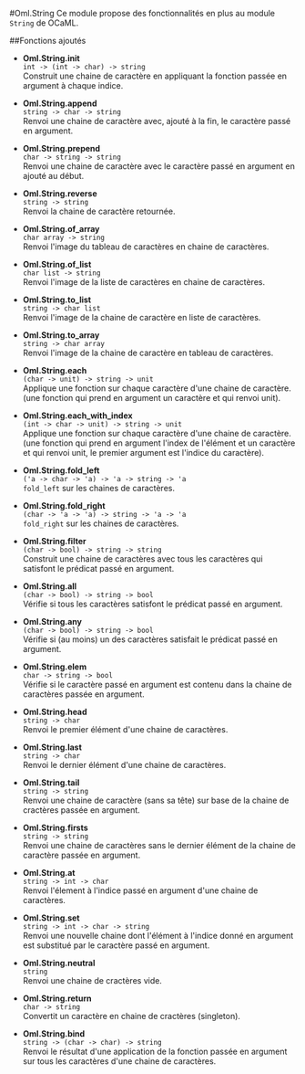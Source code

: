 #Oml.String
Ce module propose des fonctionnalités en plus au module `String` de OCaML.

##Fonctions ajoutés

*    **Oml.String.init**  
     `int -> (int -> char) -> string`  
     Construit une chaine de caractère en appliquant la fonction passée en argument à chaque indice.

*    **Oml.String.append**  
     `string -> char -> string`  
     Renvoi une chaine de caractère avec, ajouté à la fin, le caractère passé en argument.

*    **Oml.String.prepend**  
     `char -> string -> string`  
     Renvoi une chaine de caractère avec le caractère passé en argument en ajouté au début.

*    **Oml.String.reverse**  
     `string -> string`  
     Renvoi la chaine de caractère retournée.

*    **Oml.String.of_array**  
     `char array -> string`  
     Renvoi l'image du tableau de caractères en chaine de caractères.

*    **Oml.String.of_list**  
     `char list -> string`  
     Renvoi l'image de la liste de caractères en chaine de caractères.

*    **Oml.String.to_list**  
     `string -> char list`  
     Renvoi l'image de la chaine de caractère en liste de caractères.

*    **Oml.String.to_array**  
     `string -> char array`  
     Renvoi l'image de la chaine de caractère en tableau de caractères.

*    **Oml.String.each**  
     `(char -> unit) -> string -> unit`  
     Applique une fonction sur chaque caractère d'une chaine de caractère. (une fonction qui prend en argument un caractère et qui renvoi unit).

*    **Oml.String.each_with_index**  
     `(int -> char -> unit) -> string -> unit`  
     Applique une fonction sur chaque caractère d'une chaine de caractère. (une fonction qui prend en argument l'index de l'élément et un  caractère et qui renvoi unit, le premier argument est l'indice du caractère).


*    **Oml.String.fold_left**  
     `('a -> char -> 'a) -> 'a -> string -> 'a`  
     `fold_left` sur les chaines de caractères.


*    **Oml.String.fold_right**  
     `(char -> 'a -> 'a) -> string -> 'a -> 'a`  
     `fold_right` sur les chaines de caractères.


*    **Oml.String.filter**  
     `(char -> bool) -> string -> string`  
     Construit une chaine de caractères avec tous les caractères qui satisfont le prédicat passé en argument.


*    **Oml.String.all**  
     `(char -> bool) -> string -> bool`  
     Vérifie si tous les caractères satisfont le prédicat passé en argument.


*    **Oml.String.any**  
     `(char -> bool) -> string -> bool`  
     Vérifie si (au moins) un des caractères satisfait le prédicat passé en argument.


*    **Oml.String.elem**  
     `char -> string -> bool`  
     Vérifie si le caractère passé en argument est contenu dans la chaine de caractères passée en argument.


*    **Oml.String.head**  
     `string -> char`  
     Renvoi le premier élément d'une chaine de caractères.


*    **Oml.String.last**  
     `string -> char`  
     Renvoi le dernier élément d'une chaine de caractères.


*    **Oml.String.tail**  
     `string -> string`  
     Renvoi une chaine de caractère (sans sa tête) sur base de la chaine de cractères passée en argument.


*    **Oml.String.firsts**  
     `string -> string`  
     Renvoi une chaine de caractères sans le dernier élément de la chaine de caractère passée en argument.


*    **Oml.String.at**  
     `string -> int -> char`  
     Renvoi l'élement à l'indice passé en argument d'une chaine de caractères.


*    **Oml.String.set**  
     `string -> int -> char -> string`  
     Renvoi une nouvelle chaine dont l'élément à l'indice donné en argument est substitué par le caractère passé en argument.


*    **Oml.String.neutral**  
     `string`  
     Renvoi une chaine de cractères vide.

*    **Oml.String.return**  
     `char -> string`  
     Convertit un caractère en chaine de cractères (singleton).

*    **Oml.String.bind**  
     `string -> (char -> char) -> string`  
     Renvoi le résultat d'une application de la fonction passée en argument sur tous les caractères d'une chaine de caractères.